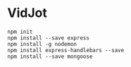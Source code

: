 # VidJot
```npm init```<br />
```npm install --save express```<br />
```npm install -g nodemon```<br />
```npm install express-handlebars --save```<br />
```npm install --save mongoose```<br />